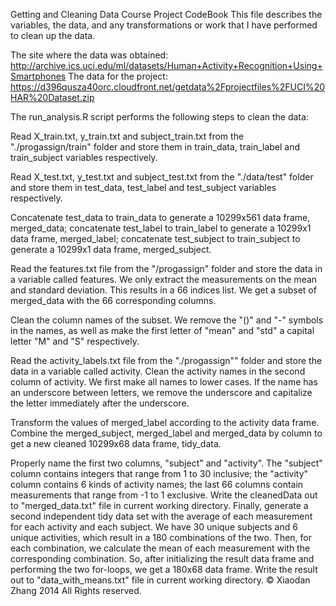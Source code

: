 Getting and Cleaning Data Course Project CodeBook
This file describes the variables, the data, and any transformations or 
work that I have performed to clean up the data.

The site where the data was obtained:
http://archive.ics.uci.edu/ml/datasets/Human+Activity+Recognition+Using+Smartphones
The data for the project:
https://d396qusza40orc.cloudfront.net/getdata%2Fprojectfiles%2FUCI%20HAR%20Dataset.zip

The run_analysis.R script performs the following steps to clean the data:

Read X_train.txt, y_train.txt and subject_train.txt from the "./progassign/train" folder 
and store them in train_data, train_label and train_subject variables respectively.

Read X_test.txt, y_test.txt and subject_test.txt from the "./data/test" folder 
and store them in test_data, test_label and test_subject variables respectively.

Concatenate test_data to train_data to generate a 10299x561 data frame, merged_data; 
concatenate test_label to train_label to generate a 10299x1 data frame, merged_label; 
concatenate test_subject to train_subject to generate a 10299x1 data frame, merged_subject.

Read the features.txt file from the "/progassign" folder and store the data in a variable called features. 
We only extract the measurements on the mean and standard deviation. 
This results in a 66 indices list. We get a subset of merged_data with the 66 corresponding columns.

Clean the column names of the subset. 
We remove the "()" and "-" symbols in the names, as well as make the first letter of "mean" and 
"std" a capital letter "M" and "S" respectively.

Read the activity_labels.txt file from the "./progassign"" folder and store the data in a variable called activity.
Clean the activity names in the second column of activity. 
We first make all names to lower cases. 
If the name has an underscore between letters, we remove the underscore and capitalize the letter immediately 
after the underscore.

Transform the values of merged_label according to the activity data frame.
Combine the merged_subject, merged_label and merged_data by column to get a new cleaned 10299x68 data frame, tidy_data.

Properly name the first two columns, "subject" and "activity". The "subject" column contains integers that range from 1 to 30 inclusive; the "activity" column contains 6 kinds of activity names; the last 66 columns contain measurements that range from -1 to 1 exclusive.
Write the cleanedData out to "merged_data.txt" file in current working directory.
Finally, generate a second independent tidy data set with the average of each measurement for each activity and each subject. We have 30 unique subjects and 6 unique activities, which result in a 180 combinations of the two. Then, for each combination, we calculate the mean of each measurement with the corresponding combination. So, after initializing the result data frame and performing the two for-loops, we get a 180x68 data frame.
Write the result out to "data_with_means.txt" file in current working directory.
© Xiaodan Zhang 2014 All Rights reserved.

